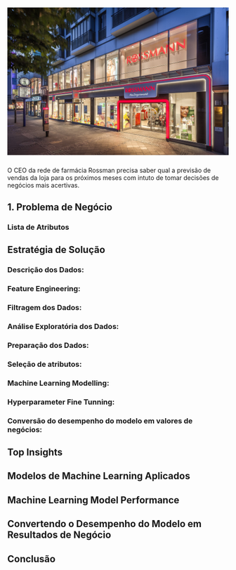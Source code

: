 
# ![DataScienceInProduction](https://github.com/erickfog/DataScienceInProduction/blob/main/img/rossman_image.jpg)
O CEO da rede de farmácia Rossman precisa saber qual a previsão de vendas da loja para os próximos meses com intuto de tomar decisões de negócios mais acertivas. 

## 1. Problema de Negócio

### Lista de Atributos

## Estratégia de Solução

### Descrição dos Dados: 
### Feature Engineering:
### Filtragem dos Dados:
### Análise Exploratória dos Dados: 
### Preparação dos Dados:
### Seleção de atributos:
### Machine Learning Modelling:
### Hyperparameter Fine Tunning:
### Conversão do desempenho do modelo em valores de negócios:


## Top Insights


## Modelos de Machine Learning Aplicados


## Machine Learning Model Performance

## Convertendo o Desempenho do Modelo em Resultados de Negócio

## Conclusão
